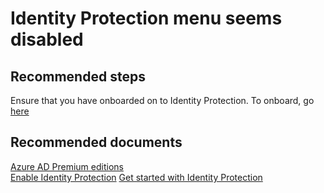 <properties
    pageTitle="Identity Protection menu seems disabled"
    description="Identity Protection menu seems disabled"
    service="microsoft.aad"
    resource="Microsoft_AAD_ProtectionCenter"
    authors="jcardena"
    displayOrder="2"
    selfHelpType="resource"
    supportTopicIds=""
    resourceTags=""
    productPesIds=""
    cloudEnvironments="public"
/>

# Identity Protection menu seems disabled

## **Recommended steps**

Ensure that you have onboarded on to Identity Protection. To onboard, go [here](https://aka.ms/IPSignUp) 

## **Recommended documents**
[Azure AD Premium editions](https://docs.microsoft.com/azure/active-directory/active-directory-editions) <br>
[Enable Identity Protection](https://docs.microsoft.com/azure/active-directory/active-directory-identityprotection-enable)
[Get started with Identity Protection](https://docs.microsoft.com/azure/active-directory/active-directory-identityprotection#getting-started)
